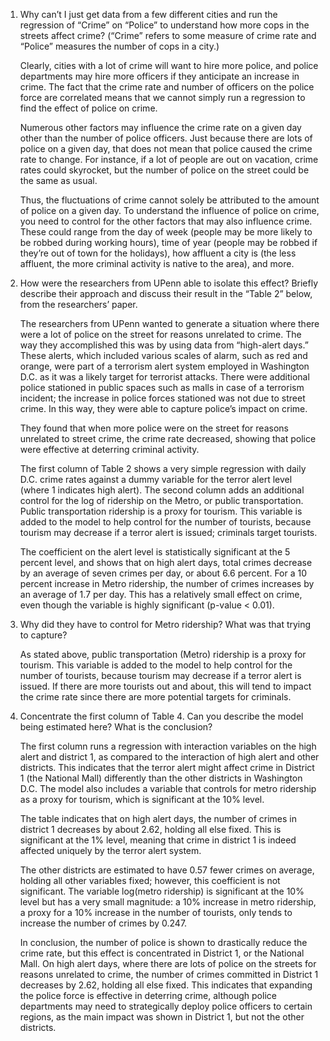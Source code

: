 1.  Why can’t I just get data from a few different cities and run the
    regression of “Crime” on “Police” to understand how more cops in the
    streets affect crime? (“Crime” refers to some measure of crime rate
    and “Police” measures the number of cops in a city.)

    Clearly, cities with a lot of crime will want to hire more police,
    and police departments may hire more officers if they anticipate an
    increase in crime. The fact that the crime rate and number of
    officers on the police force are correlated means that we cannot
    simply run a regression to find the effect of police on crime.

    Numerous other factors may influence the crime rate on a given day
    other than the number of police officers. Just because there are
    lots of police on a given day, that does not mean that police caused
    the crime rate to change. For instance, if a lot of people are out
    on vacation, crime rates could skyrocket, but the number of police
    on the street could be the same as usual.

    Thus, the fluctuations of crime cannot solely be attributed to the
    amount of police on a given day. To understand the influence of
    police on crime, you need to control for the other factors that may
    also influence crime. These could range from the day of week (people
    may be more likely to be robbed during working hours), time of year
    (people may be robbed if they’re out of town for the holidays), how
    affluent a city is (the less affluent, the more criminal activity is
    native to the area), and more.

2.  How were the researchers from UPenn able to isolate this effect?
    Briefly describe their approach and discuss their result in the
    “Table 2” below, from the researchers’ paper.

    The researchers from UPenn wanted to generate a situation where
    there were a lot of police on the street for reasons unrelated to
    crime. The way they accomplished this was by using data from
    “high-alert days.” These alerts, which included various scales of
    alarm, such as red and orange, were part of a terrorism alert system
    employed in Washington D.C. as it was a likely target for terrorist
    attacks. There were additional police stationed in public spaces
    such as malls in case of a terrorism incident; the increase in
    police forces stationed was not due to street crime. In this way,
    they were able to capture police’s impact on crime.

    They found that when more police were on the street for reasons
    unrelated to street crime, the crime rate decreased, showing that
    police were effective at deterring criminal activity.

    The first column of Table 2 shows a very simple regression with
    daily D.C. crime rates against a dummy variable for the terror alert
    level (where 1 indicates high alert). The second column adds an
    additional control for the log of ridership on the Metro, or public
    transportation. Public transportation ridership is a proxy for
    tourism. This variable is added to the model to help control for the
    number of tourists, because tourism may decrease if a terror alert
    is issued; criminals target tourists.

    The coefficient on the alert level is statistically significant at
    the 5 percent level, and shows that on high alert days, total crimes
    decrease by an average of seven crimes per day, or about 6.6
    percent. For a 10 percent increase in Metro ridership, the number of
    crimes increases by an average of 1.7 per day. This has a relatively
    small effect on crime, even though the variable is highly
    significant (p-value &lt; 0.01).

3.  Why did they have to control for Metro ridership? What was that
    trying to capture?

    As stated above, public transportation (Metro) ridership is a proxy
    for tourism. This variable is added to the model to help control for
    the number of tourists, because tourism may decrease if a terror
    alert is issued. If there are more tourists out and about, this will
    tend to impact the crime rate since there are more potential targets
    for criminals.

4.  Concentrate the first column of Table 4. Can you describe the model
    being estimated here? What is the conclusion?

    The first column runs a regression with interaction variables on the
    high alert and district 1, as compared to the interaction of high
    alert and other districts. This indicates that the terror alert
    might affect crime in District 1 (the National Mall) differently
    than the other districts in Washington D.C. The model also includes
    a variable that controls for metro ridership as a proxy for tourism,
    which is significant at the 10% level.

    The table indicates that on high alert days, the number of crimes in
    district 1 decreases by about 2.62, holding all else fixed. This is
    significant at the 1% level, meaning that crime in district 1 is
    indeed affected uniquely by the terror alert system.

    The other districts are estimated to have 0.57 fewer crimes on
    average, holding all other variables fixed; however, this
    coefficient is not significant. The variable log(metro ridership) is
    significant at the 10% level but has a very small magnitude: a 10%
    increase in metro ridership, a proxy for a 10% increase in the
    number of tourists, only tends to increase the number of crimes by
    0.247.

    In conclusion, the number of police is shown to drastically reduce
    the crime rate, but this effect is concentrated in District 1, or
    the National Mall. On high alert days, where there are lots of
    police on the streets for reasons unrelated to crime, the number of
    crimes committed in District 1 decreases by 2.62, holding all else
    fixed. This indicates that expanding the police force is effective
    in deterring crime, although police departments may need to
    strategically deploy police officers to certain regions, as the main
    impact was shown in District 1, but not the other districts.
